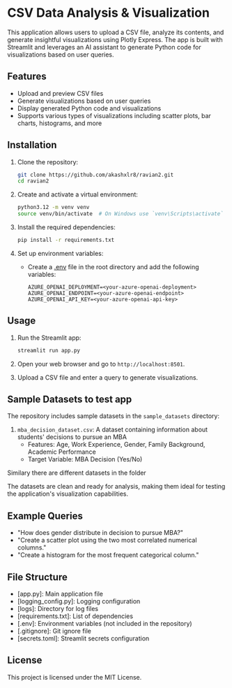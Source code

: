 # CSV Data Analysis & Visualization

This application allows users to upload a CSV file, analyze its contents, and generate insightful visualizations using Plotly Express. The app is built with Streamlit and leverages an AI assistant to generate Python code for visualizations based on user queries.

## Features

- Upload and preview CSV files
- Generate visualizations based on user queries
- Display generated Python code and visualizations
- Supports various types of visualizations including scatter plots, bar charts, histograms, and more

## Installation

1. Clone the repository:
    ```sh
    git clone https://github.com/akashxlr8/ravian2.git
    cd ravian2
    ```

2. Create and activate a virtual environment:
    ```sh
    python3.12 -m venv venv
    source venv/bin/activate  # On Windows use `venv\Scripts\activate`
    ```

3. Install the required dependencies:
    ```sh
    pip install -r requirements.txt
    ```

4. Set up environment variables:
    - Create a [.env](http://_vscodecontentref_/1) file in the root directory and add the following variables:
        ```
        AZURE_OPENAI_DEPLOYMENT=<your-azure-openai-deployment>
        AZURE_OPENAI_ENDPOINT=<your-azure-openai-endpoint>
        AZURE_OPENAI_API_KEY=<your-azure-openai-api-key>
        ```

## Usage

1. Run the Streamlit app:
    ```sh
    streamlit run app.py
    ```

2. Open your web browser and go to `http://localhost:8501`.

3. Upload a CSV file and enter a query to generate visualizations.
## Sample Datasets to test app
The repository includes sample datasets in the `sample_datasets` directory:

1. `mba_decision_dataset.csv`: A dataset containing information about students' decisions to pursue an MBA
    - Features: Age, Work Experience, Gender, Family Background, Academic Performance
    - Target Variable: MBA Decision (Yes/No)

Similary there are different datasets in the folder

The datasets are clean and ready for analysis, making them ideal for testing the application's visualization capabilities.

## Example Queries

- "How does gender distribute in decision to pursue MBA?"
- "Create a scatter plot using the two most correlated numerical columns."
- "Create a histogram for the most frequent categorical column."

## File Structure

- [app.py]: Main application file
- [logging_config.py]: Logging configuration
- [logs]: Directory for log files
- [requirements.txt]: List of dependencies
- [.env]: Environment variables (not included in the repository)
- [.gitignore]: Git ignore file
- [secrets.toml]: Streamlit secrets configuration

## License

This project is licensed under the MIT License.